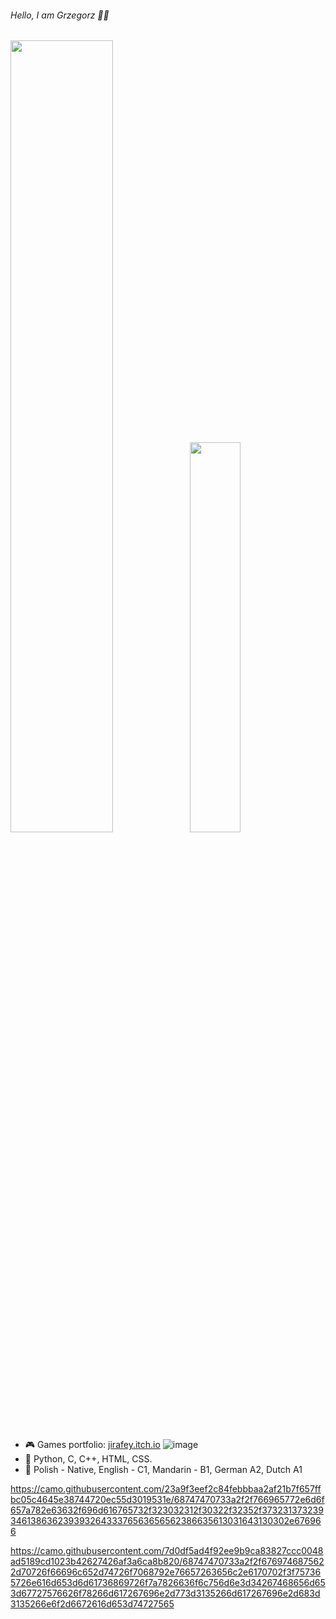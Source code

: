 ###### Hello, I am Grzegorz 👋🏻
<a href="https://github.com/Jirafey"><img src="https://github-readme-stats.vercel.app/api?username=Jirafey&show_icons=true&layout=compact&count_private=true&hide_title=true&theme=default" style="width: 57%; max-width: 57%%; min-width: 57%%;"><img src="https://github-readme-stats.vercel.app/api/top-langs/?username=Jirafey&layout=compact&count_private=true&theme=default" style="width: 40%; max-width: 40%; min-width: 40%;"></a>

- 🎮 Games portfolio: [jirafey.itch.io](https://jirafey.itch.io/)
![image](https://user-images.githubusercontent.com/97115044/211222654-1e0d4b54-3b18-4a68-85cb-8eb472a6887d.png)
- 💛 Python, C, C++, HTML, CSS.
- 💬 Polish - Native, English - C1, Mandarin - B1, German A2, Dutch A1

https://camo.githubusercontent.com/23a9f3eef2c84febbbaa2af21b7f657ffbc05c4645e38744720ec55d3019531e/68747470733a2f2f766965772e6d6f657a782e63632f696d616765732f323032312f30322f32352f37323137323934613863623939326433376563656562386635613031643130302e676966

https://camo.githubusercontent.com/7d0df5ad4f92ee9b9ca83827ccc0048ad5189cd1023b42627426af3a6ca8b820/68747470733a2f2f6769746875622d70726f66696c652d74726f7068792e76657263656c2e6170702f3f757365726e616d653d6d61736869726f7a7826636f6c756d6e3d34267468656d653d67727576626f78266d617267696e2d773d3135266d617267696e2d683d3135266e6f2d6672616d653d74727565
